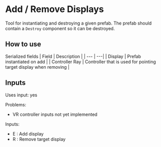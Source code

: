 # Add / Remove Displays

Tool for instantiating and destroying a given prefab. The prefab should contain a `Destroy` component so it can be destroyed.

## How to use

Serialized fields
| Field | Description |
| --- | ---|
| Display | Prefab instantiated on add |
| Controller Ray | Controller that is used for pointing target display when removing |

## Inputs  
Uses input: yes

Problems:
 - VR controller inputs not yet implemented

Inputs:

 - E : Add display
 - R : Remove target display